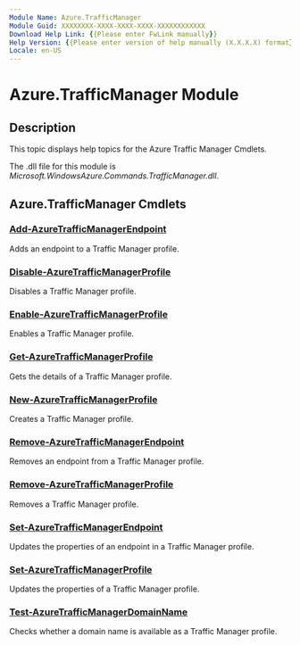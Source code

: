 ```yaml
---
Module Name: Azure.TrafficManager
Module Guid: XXXXXXXX-XXXX-XXXX-XXXX-XXXXXXXXXXXX
Download Help Link: {{Please enter FwLink manually}}
Help Version: {{Please enter version of help manually (X.X.X.X) format}}
Locale: en-US
---
```


# Azure.TrafficManager Module
## Description
This topic displays help topics for the Azure Traffic Manager Cmdlets.

The .dll file for this module is *Microsoft.WindowsAzure.Commands.TrafficManager.dll*.

## Azure.TrafficManager Cmdlets
### [Add-AzureTrafficManagerEndpoint](./Add-AzureTrafficManagerEndpoint.md)
Adds an endpoint to a Traffic Manager profile.


### [Disable-AzureTrafficManagerProfile](./Disable-AzureTrafficManagerProfile.md)
Disables a Traffic Manager profile.


### [Enable-AzureTrafficManagerProfile](./Enable-AzureTrafficManagerProfile.md)
Enables a Traffic Manager profile.


### [Get-AzureTrafficManagerProfile](./Get-AzureTrafficManagerProfile.md)
Gets the details of a Traffic Manager profile.


### [New-AzureTrafficManagerProfile](./New-AzureTrafficManagerProfile.md)
Creates a Traffic Manager profile.


### [Remove-AzureTrafficManagerEndpoint](./Remove-AzureTrafficManagerEndpoint.md)
Removes an endpoint from a Traffic Manager profile.


### [Remove-AzureTrafficManagerProfile](./Remove-AzureTrafficManagerProfile.md)
Removes a Traffic Manager profile.


### [Set-AzureTrafficManagerEndpoint](./Set-AzureTrafficManagerEndpoint.md)
Updates the properties of an endpoint in a Traffic Manager profile.


### [Set-AzureTrafficManagerProfile](./Set-AzureTrafficManagerProfile.md)
Updates the properties of a Traffic Manager profile.


### [Test-AzureTrafficManagerDomainName](./Test-AzureTrafficManagerDomainName.md)
Checks whether a domain name is available as a Traffic Manager profile.



